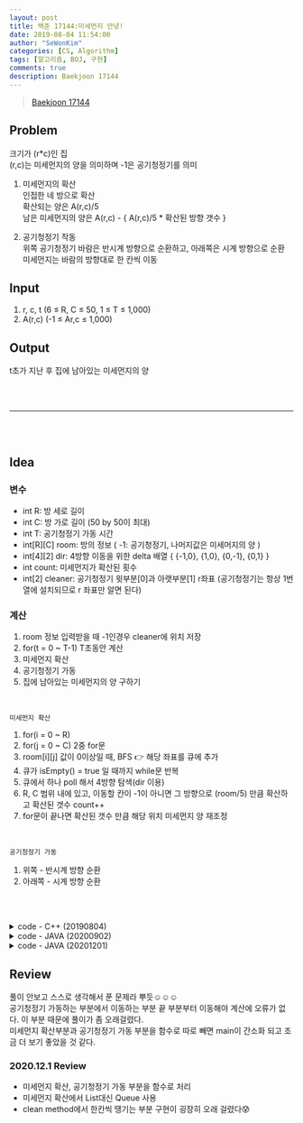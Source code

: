 ```yaml
---
layout: post
title: 백준 17144:미세먼지 안녕!
date: 2019-08-04 11:54:00
author: "SeWonKim"
categories: [CS, Algorithm]
tags: [알고리즘, BOJ, 구현]
comments: true
description: Baekjoon 17144
---
```


> [Baekjoon 17144](https://www.acmicpc.net/problem/17144)

## Problem

크기가 (r\*c)인 집  
 (r,c)는 미세먼지의 양을 의미하며 -1은 공기청정기를 의미

1. 미세먼지의 확산  
   인접한 네 방으로 확산  
   확산되는 양은 A(r,c)/5  
   남은 미세먼지의 양은 A(r,c) - { A(r,c)/5 \* 확산된 방향 갯수 }

2. 공기청정기 작동  
   위쪽 공기청정기 바람은 반시계 방향으로 순환하고, 아래쪽은 시계 방향으로 순환  
   미세먼지는 바람의 방향대로 한 칸씩 이동

## Input

1. r, c, t (6 ≤ R, C ≤ 50, 1 ≤ T ≤ 1,000)
2. A(r,c) (-1 ≤ Ar,c ≤ 1,000)

## Output

t초가 지난 후 집에 남아있는 미세먼지의 양

&nbsp;  
&nbsp;

---

&nbsp;  
&nbsp;

## Idea

### 변수 
- int R: 방 세로 길이 
- int C: 방 가로 길이 (50 by 50이 최대)
- int T: 공기청정기 가동 시간
- int[R][C] room: 방의 정보 ( -1: 공기청정기, 나머지값은 미세머지의 양 )
- int[4][2] dir: 4방향 이동을 위한 delta 배열 { {-1,0}, {1,0}, {0,-1}, {0,1} }
- int count: 미세먼지가 확산된 횟수
- int[2] cleaner: 공기청정기 윗부분[0]과 아랫부분[1] r좌표 (공기청정기는 항상 1번 열에 설치되므로 r 좌표만 알면 된다)

### 계산
1. room 정보 입력받을 때 -1인경우 cleaner에 위치 저장
2. for(t = 0 ~ T-1) T초동안 계산
3. 미세먼지 확산
4. 공기청정기 가동
5. 집에 남아있는 미세먼지의 양 구하기

&nbsp;

`미세먼지 확산`
1. for(i = 0 ~ R)
2. for(j = 0 ~ C) 2중 for문
3. room[i][j] 값이 0이상일 때, BFS 👉 해당 좌표를 큐에 추가
4. 큐가 isEmpty() = true 일 때까지 while문 반복
5. 큐에서 하나 poll 해서 4방향 탐색(dir 이용)
6. R, C 범위 내에 있고, 이동할 칸이 -1이 아니면 그 방향으로 (room/5) 만큼 확산하고 확산된 갯수 count++
7. for문이 끝나면 확산된 갯수 만큼 해당 위치 미세먼지 양 재조정

&nbsp;

`공기청정기 가동`
1. 위쪽 - 반시계 방향 순환       
2. 아래쪽 - 시계 방향 순환

&nbsp;  
&nbsp;

<details>
    <summary>code - C++ (20190804)</summary>
    <div markdown="1">

    ```cpp
		#include <iostream>
		#include <vector>
		#include <queue>
		using namespace std;

		int dx[4] = { -1, 1, 0, 0 };
		int dy[4] = { 0, 0, -1, 1 };

		int main() {

			int r, c, t;
			cin >> r >> c >> t;

			vector<vector<int> > a(r+1, vector<int>(c+1, 0));
			for (int i = 0; i < r; i++) {
				for (int j = 0; j < c; j++) {
					cin >> a[i][j];
				}
			}

			while (t--) {

				queue<int> q;

				//미세먼지 확산
				//1. 큐에 넣기
				for (int i = 0; i < r; i++) {
					for (int j = 0; j < c; j++) {

						if (a[i][j] > 0) {
							q.push(i);
							q.push(j);
							q.push(a[i][j]);
						}
					}
				}

				//2. 미세먼지 값 계산
				while (!q.empty()) {
					int i = q.front();
					q.pop();

					int j = q.front();
					q.pop();

					int n = q.front();
					q.pop();

					for (int k = 0; k < 4; k++) {
						int ny = i + dx[k];
						int nx = j + dy[k];

						//범위 검사 후 계산
						if (ny >= 0 && ny < r && nx >= 0 && nx < c) {
							if (a[ny][nx] > -1) {
								a[ny][nx] += (n / 5);
								a[i][j] -= (n / 5);
							}
						}

					}
				}


				//공기청정기 가동
				int sp = 0;
				for (int i = 0; i < r; i++) {
					if (a[i][0] == -1) {
						sp = i;
						break;
					}
				}

				//반시계 방향으로 가동
				for (int k = sp-2; k >= 0; k--) {
					a[k+1][0] = a[k][0];
				}
				for (int k = 1; k <= c-1; k++) {
					a[0][k-1] = a[0][k];
				}
				for (int k = 1; k <= sp; k++) {
					a[k-1][c-1] = a[k][c-1];
				}
				for (int k = c-2; k >= 1; k--) {
					a[sp][k+1] = a[sp][k];
				}
				a[sp][1] = 0;


				sp++;
				//시계 방향으로 가동
				for (int k = sp+2; k <= r-1; k++) {
					a[k-1][0] = a[k][0];
				}
				for (int k = 1; k <= c-1; k++) {
					a[r-1][k-1] = a[r-1][k];
				}
				for (int k = r-2; k >= sp; k--) {
					a[k+1][c-1] = a[k][c-1];
				}
				for (int k = c-2; k >= 1; k--) {
					a[sp][k+1] = a[sp][k];
				}
				a[sp][1] = 0;

			}

			int ans = 0;
			for (int i = 0; i < r; i++) {
				for (int j = 0; j < c; j++) {
					if (a[i][j] > 0) {
						ans += a[i][j];
					}
				}
			}

			cout << ans << "\n";
			return 0;
		}
	```

</div>
</details>


<details>
    <summary>code - JAVA (20200902)</summary>
    <div markdown="1">

    ```java
	import java.util.ArrayList;
	import java.util.List;
	import java.util.Scanner;

	public class BOJ17144_미세먼지안녕 {

		public static class Dust{
			int x, y, div, cnt;

			public Dust(int x, int y, int div, int cnt) {
				this.x = x;
				this.y = y;
				this.div = div;
				this.cnt = cnt;
			}
		}

		static int R, C, T;
		static int[][] map;
		static int[][] dir = { {-1, 0}, {1, 0}, {0, -1}, {0, 1} };
		static int[] cleaner = new int[2];

		public static void main(String[] args) {
			// input
			Scanner sc = new Scanner(System.in);
			R = sc.nextInt();
			C = sc.nextInt();
			T = sc.nextInt();

			map = new int[R][C];
			int cleanerIdx = 0;
			for(int i=0; i<R; i++) {
				for(int j=0; j<C; j++) {
					map[i][j] = sc.nextInt();

					// 공기청정기
					if(map[i][j] == -1) {
						cleaner[cleanerIdx++] = i;
					}
				}
			}

			while(T-- > 0) {

				// 미세먼지 리스트
				List<Dust> dustList = new ArrayList<Dust>();
				for(int i=0; i<R; i++) {
					for(int j=0; j<C; j++) {
						if(map[i][j] > 0) {		// 미세 먼지가 있는 경우
							dustList.add(new Dust(i, j, map[i][j]/5, 0));
						}
					}
				}

				// 미세먼지 확산
				for(Dust d : dustList) {

					for(int k=0; k<4; k++) {	// 네 방향으로 확산
						int nx = d.x+dir[k][0];
						int ny = d.y+dir[k][1];

						if(nx >=0 && nx < R && ny >= 0 && ny < C && map[nx][ny] != -1) {
							map[nx][ny] += d.div;
							d.cnt++;
						}
					}

					map[d.x][d.y] -= d.div*d.cnt;	// 확산된 만큼 빼줌
				}

				// 공기 청정기 가동
				// 반시계 방향
				for(int i=cleaner[0]-1; i > 0 ; i--) {	// 좌
					map[i][0] = map[i-1][0];
				}
				for(int i=0; i<C-1; i++) {				// 상
					map[0][i] = map[0][i+1];
				}
				for(int i=0; i<cleaner[0]; i++) {		// 우
					map[i][C-1] = map[i+1][C-1];
				}
				for(int i=C-1; i>1 ; i--) {				// 하
					map[cleaner[0]][i] = map[cleaner[0]][i-1];
				}
				map[cleaner[0]][1] = 0;

				// 시계 방향
				for(int i=cleaner[1]+1; i < R-1 ; i++) { //좌
					map[i][0] = map[i+1][0];
				}
				for(int i=0; i<C-1; i++) {				// 하
					map[R-1][i] = map[R-1][i+1];
				}
				for(int i=R-1; i>cleaner[1]; i--) {		// 우
					map[i][C-1] = map[i-1][C-1];
				}
				for(int i=C-1; i>1 ; i--) {				// 상
					map[cleaner[1]][i] = map[cleaner[1]][i-1];
				}
				map[cleaner[1]][1] = 0;
			}

			int answer = 0;
			for(int i=0; i<R; i++) {
				for(int j=0; j<C; j++) {
					if(map[i][j] > 0)	answer += map[i][j];
				}
			}

			System.out.println(answer);
			sc.close();
		}

	}
	```

</div>
</details>



<details>
    <summary>code - JAVA (20201201)</summary>
    <div markdown="1">

    ```java
	import java.awt.Point;
	import java.io.BufferedReader;
	import java.io.InputStreamReader;
	import java.util.LinkedList;
	import java.util.Queue;
	import java.util.StringTokenizer;

	public class Main {

		static int R, C;
		static int[][] dir = { {-1,0}, {1,0}, {0,-1}, {0,1} };
		public static void main(String[] args) throws Exception {
			BufferedReader br = new BufferedReader(new InputStreamReader(System.in));
			StringTokenizer st = new StringTokenizer(br.readLine(), " ");
			
			R = Integer.parseInt(st.nextToken());
			C = Integer.parseInt(st.nextToken());
			int T = Integer.parseInt(st.nextToken());
			int[][] room = new int[R][C];
			int[] cleaner = new int[2];
			
			int cleanerIndex = 0;
			for (int i = 0; i < R; i++) {
				st = new StringTokenizer(br.readLine(), " ");
				for (int j = 0; j < C; j++) {
					room[i][j] = Integer.parseInt(st.nextToken());
					if(room[i][j] == -1) {
						cleaner[cleanerIndex++] = i;
					}
				}
			}
			
			for (int t = 0; t < T; t++) {
				diffusion(room);
				clean(room, cleaner);
			}
			
			System.out.println(getDust(room));
		}
		
		private static int getDust(int[][] room) {
			int count = 0;
			for (int i = 0; i < R; i++) {
				for (int j = 0; j < C; j++) {
					if(room[i][j] > 0)	count+= room[i][j];
				}
			}
			return count;
		}

		private static void clean(int[][] room, int[] cleaner) {
			// 위: 반시계 방향
			int cr = cleaner[0];
			for(int i = cr-1; i > 0; i--) {	// 좌
				room[i][0] = room[i-1][0];
			}
			for(int i = 0; i < C-1; i++) {	// 상
				room[0][i] = room[0][i+1];
			}
			for (int i = 0; i < cr; i++) {	// 우
				room[i][C-1] = room [i+1][C-1];
			}
			for (int i = C-1; i > 0; i--) { // 하
				if(i == 1)	room[cr][1] = 0;
				else 		room[cr][i] = room[cr][i-1];			
			}
			
			// 아래: 시계방향
			cr = cleaner[1];
			for(int i = cr+1; i < R-1; i++) {	// 좌
				room[i][0] = room[i+1][0];
			}
			for (int i = 0; i < C-1; i++) { // 하
				room[R-1][i] = room[R-1][i+1];			
			}
			for (int i = R-1; i > cr; i--) {	// 우
				room[i][C-1] = room [i-1][C-1];
			}
			for(int i = C-1; i > 0; i--) {	// 상
				if(i == 1)	room[cr][1] = 0;
				else 		room[cr][i] = room[cr][i-1];
			}
		}

		private static void diffusion(int[][] room) {
			int[][] roomCopy = new int[R][C];
			for (int i = 0; i < R; i++) {
				for (int j = 0; j < C; j++) {
					roomCopy[i][j] = room[i][j];
				}
			}
			
			Queue<Point> q = new LinkedList<Point>();
			
			for (int i = 0; i < R; i++) {
				for (int j = 0; j < C; j++) {
					if(room[i][j] > 0)	q.offer(new Point(i, j));
				}
			}
			
			while(!q.isEmpty()) {
				Point now = q.poll();
				int count = 0;
				for (int k = 0; k < 4; k++) {
					int nr = now.x + dir[k][0];
					int nc = now.y + dir[k][1];
					
					if(nr >= 0 && nr < R && nc >= 0 && nc < C && room[nr][nc] != -1) {
						room[nr][nc] += roomCopy[now.x][now.y]/5;
						count++;
					}
				}
				room[now.x][now.y] -= count * (roomCopy[now.x][now.y]/5);
			}
		}

	}
    ```

</div>
</details>


## Review

풀이 안보고 스스로 생각해서 푼 문제라 뿌듯☺☺☺  
공기청정기 가동하는 부분에서 이동하는 부분 끝 부분부터 이동해야 계산에 오류가 없다. 이 부분 때문에 풀이가 좀 오래걸렸다.  
미세먼지 확산부분과 공기청정기 가동 부분을 함수로 따로 빼면 main이 간소화 되고 조금 더 보기 좋았을 것 같다.


### 2020.12.1 Review
- 미세먼지 확산, 공기청정기 가동 부분을 함수로 처리
- 미세먼지 확산에서 List대신 Queue 사용
- clean method에서 한칸씩 땡기는 부분 구현이 굉장히 오래 걸렸다😰
